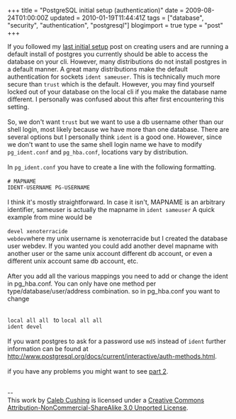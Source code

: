 +++
title = "PostgreSQL initial setup (authentication)"
date = 2009-08-24T01:00:00Z
updated = 2010-01-19T11:44:41Z
tags = ["database", "security", "authentication", "postgresql"]
blogimport = true 
type = "post"
+++

If you followed my <a href="http://xenoterracide.blogspot.com/2009/03/postgresql-initial-setup-users-and.html">last initial setup</a> post on creating users and are running a default install of postgres you currently should be able to access the database on your cli. However, many distributions do not install postgres in a default manner. A great many distributions make the default authentication for sockets <code>ident sameuser</code>. This is technically much more secure than <code>trust</code> which is the default. However, you may find yourself locked out of your database on the local cli if you make the database name different. I personally was confused about this after first encountering this setting.<br /><br />So, we don't want <code>trust</code> but we want to use a db username other than our shell login, most likely because we have more than one database. There are several options but I personally think <code>ident</code> is a good one. However, since we don't want to use the same shell login name we have to modify <code>pg_ident.conf</code> and <code>pg_hba.conf</code>, locations vary by distribution.<br /><br />In <code>pg_ident.conf</code> you have to create a line with the following formatting.<br /><br /><code># MAPNAME     IDENT-USERNAME    PG-USERNAME</code><br /><br />I think it's mostly straightforward. In case it isn't, MAPNAME is an arbitrary identifier, sameuser is actually the mapname in <code>ident sameuser</code> A quick example from mine would be<br /><br /><code>devel xenoterracide webdev</code>where my unix username is xenoterracide but I created the database user webdev. If you wanted you could add another devel mapname with another user or the same unix account different db account, or even a different unix account same db account, etc.<br /><br />After you add all the various mappings you need to add or change the ident in pg_hba.conf. You can only have one method per type/database/user/address combination. so in pg_hba.conf you want to change <br /><br /><code> local all all <trust or ident sameuser></code> to <code>local all all ident devel</code><br /><br />If you want postgres to ask for a password use <code>md5</code> instead of <code>ident</code> further information can be found at <a href="http://www.postgresql.org/docs/current/interactive/auth-methods.html">http://www.postgresql.org/docs/current/interactive/auth-methods.html</a>.<br /><br />if you have any problems you might want to see <a href="http://xenoterracide.blogspot.com/2010/01/postgresql-initial-setup-authentication.html">part 2</a>.<div class="blogger-post-footer"><br />--<br />
This <span xmlns:dc="http://purl.org/dc/elements/1.1/" href="http://purl.org/dc/dcmitype/Text" rel="dc:type">work</span> by <a xmlns:cc="http://creativecommons.org/ns#" href="http://www.xenoterracide.com" property="cc:attributionName" rel="cc:attributionURL">Caleb Cushing</a> is licensed under a <a rel="license" href="http://creativecommons.org/licenses/by-nc-sa/3.0/">Creative Commons Attribution-NonCommercial-ShareAlike 3.0 Unported License</a>.</div>
